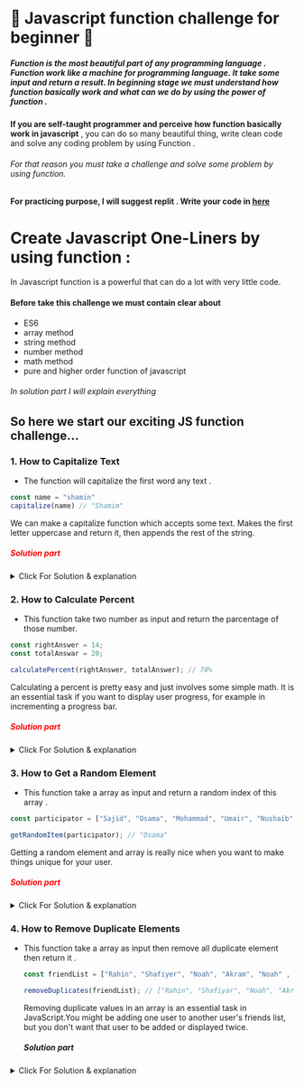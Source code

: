 # 🥇 Javascript function challenge for beginner 🥇
##### Function is the most beautiful part of any programming language . Function work like a machine for programming language. It take some input and return a result. In beginning stage we must understand how function basically work and what can we do by using the power of function .
**If you are self-taught programmer and perceive how function basically work in javascript** ,
you can do so many beautiful thing, write clean code and solve any coding problem by using Function  .  
###### For that reason you must take a challenge and solve some problem by using function. 
#### For practicing purpose, I will suggest replit . Write your code in [here](https://replit.com/~)



# Create Javascript One-Liners by using function :
In Javascript function is a powerful that can do a lot with very little code.

#### Before take this challenge we must contain clear about 
- ES6
- array method
- string method
- number method
- math method
- pure and higher order function of javascript
###### In solution part I will explain everything
  
## So here we start our exciting JS function challenge... 

### 1. How to Capitalize Text 
- The function will capitalize the first word any text .

```js
const name = "shamin"
capitalize(name) // "Shamim"

```

 We can make a capitalize function which accepts some text. Makes the first letter uppercase and return it, then appends the rest of the string.

 <h5 style="color:red;"> Solution part </h5>

<details>
  <summary>Click For Solution & explanation</summary>

  ```JS
  const capitalize = (str) => (`${str.charAt(0).toUpperCase()}${str.slice(1)}`)

  ```
  ### Explanation
  - Template literals are literals delimited with backtick ( ` ) characters, allowing for multi-line strings, string interpolation with embedded expressions, and special constructs called tagged       templates.
  - The charAt() method returns the character at a specified index (position) in a string.
  ```js
  let name = "yusuf";
  console.log(text.charAt(0)); // "y"
  console.log(name.charAt(2)); // "s"
  ```
  - The slice() method of Array instances returns a shallow copy of a portion of an array into a new array object selected from start to end ( end not included) where start and end represent the       index of items in that array. The original array will not be modified.
  ```js
  // in array
  const cities = ["Feni", "Dhaka", "Shirajgong", "Noakhali", "Dinajpur"];
  console.log(cities.slice(2, -1)) ; // ["Shirajgong", "Noakhali"]
  // in string
  const name = "My name is Yusuf Shahin";
  console.log(name.slice(3, -6)) // "name is Yusuf "
  ```

</details>

### 2. How to Calculate Percent
- This function take two number as input and return the parcentage of those number.  

```js
const rightAnswer = 14;
const totalAnswar = 20;

calculatePercent(rightAnswer, totalAnswer); // 70%

```
Calculating a percent is pretty easy and just involves some simple math. It is an essential task if you want to display user progress, for example in incrementing a progress bar.

<h5 style="color:red;"> Solution part </h5>

<details>
  <summary> Click For Solution & explanation</summary>

```JS
const calculatePercent = (value, total) => (Math.round((value / total) * 100) + "%" );

```
### Explanation
- calculatePercent accepts a certain amount, divides it by the total amount, then multiplies it by 100.
- Math.round() is a built-in function in JavaScript that is used to round a number to the nearest whole number. Here's an example of how to use Math.round() :
```js
let a = Math.round(2.51); // 3
let b = Math.round(2.50); // 3
let c = Math.round(2.49); // 2
let d = Math.round(2.48); // 2

```
</details>

### 3. How to Get a Random Element
- This function take a array as input and return a random index of this array .

 ```js
const participator = ["Sajid", "Osama", "Mohammad", "Umair", "Nushaib", "Ittihad"];

getRandomItem(participator); // "Osama"
```
Getting a random element and array is really nice when you want to make things unique for your user.

<h5 style="color:red;"> Solution part </h5>

<details>
  <summary>Click For Solution & explanation</summary>

```JS
onst getRandomWinner = (winner) =>  winner[Math.floor(Math.random() * items.length)];

```
### Explanation
- item is an array and we pick an index of item
- The Math.floor() static method always rounds down and returns the largest integer less than or equal to a given number. Here's an example of how to use Math.floor() :
```js
let a = Math.round(2.81); // 2
let b = Math.round(7.33); // 7
```
- Math.random() static method returns a floating-point, pseudo-random number that's greater than or equal to 0 and less than 1, with approximately uniform distribution over that range. Here's an example of how to use Math.random() :
  ```js
  console.log(Math.random) // 0.43245663222234244
  console.log(Math.random) // 0.09876964334327787
  ```
- length is a property of arrays in JavaScript that returns or sets the number of elements in a given array. For example
    ```js
    const product = ["table", "chair", "pen", "book"];
    console.log(product.length) // 4
    ```
</details>

### 4. How to Remove Duplicate Elements
- This function take a array as input then remove all duplicate element then return it .

  ```js
  const friendList = ["Rahin", "Shafiyer", "Noah", "Akram", "Noah" , "Rahin", "Shabab", "Noah"];

  removeDuplicates(friendList); // ["Rahin", "Shafiyar", "Noah", "Akram", "Shabab"]
  ```
  Removing duplicate values in an array is an essential task in JavaScript.You might be adding one user to another user's friends list, but you don't want that user to be added or displayed twice.

  ##### Solution part
  
<details>
  <summary>Click For Solution & explanation</summary>

  ```JS
  const removeDuplicates = (arr) => [...new Set(arr)];

  ```
  ### Explanation
  - A set is a collection of items that are unique. No element can be repeated. Set in ES6 are ordered: elements of the set can be iterated in the insertion order. The set can store any type of value whether primitive or objects. Here is the example of new set method :
```js
const letters = new Set(["a","b","c","d","a","a","a","b","f"]);
console.log(letters) // set(5) {'a','b','c','d','f'}
```
- The spread operator ( ... ) helps you expand iterables into individual elements. The spread syntax serves within array literals, function calls, and initialized properties objects to spread the values of iterable objects into separate items.  Here is the example of spredoperator :
```js
const students = [{id:1, name : "Yusuf"},{id:2, name : "Rafi"},{id:3, name : "Shakhawat"}]
console.log(...students) // {id:1, name : "Yusuf"} {id:2, name : "Rafi"} {id:3, name : "Shakhawat"}
```
</details>




 


